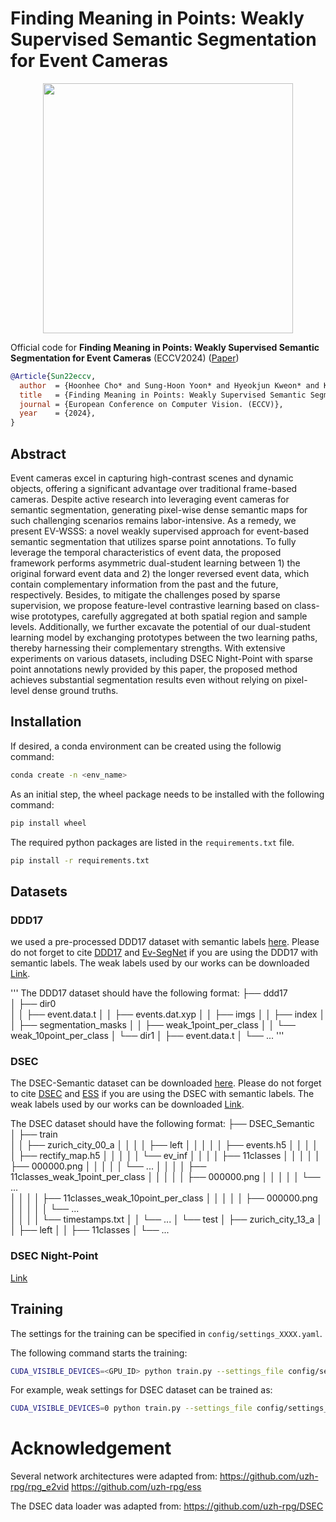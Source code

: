 # Finding Meaning in Points: Weakly Supervised Semantic Segmentation for Event Cameras
<p align="center">
 <img src="resources/teaser.png" width="400"/>
</p>

Official code for **Finding Meaning in Points: Weakly Supervised Semantic Segmentation for Event Cameras** (ECCV2024)
([Paper](https://arxiv.org/pdf/2407.11216v1))


```bibtex
@Article{Sun22eccv,
  author  = {Hoonhee Cho* and Sung-Hoon Yoon* and Hyeokjun Kweon* and Kuk-Jin Yoon},
  title   = {Finding Meaning in Points: Weakly Supervised Semantic Segmentation for Event Cameras},
  journal = {European Conference on Computer Vision. (ECCV)},
  year    = {2024},
}
```


## Abstract
Event cameras excel in capturing high-contrast scenes and dynamic objects, offering a significant advantage over traditional frame-based cameras. Despite active research into leveraging event cameras for semantic segmentation, generating pixel-wise dense semantic maps for such challenging scenarios remains labor-intensive. As a remedy, we present EV-WSSS: a novel weakly supervised approach for event-based semantic segmentation that utilizes sparse point annotations. To fully leverage the temporal characteristics of event data, the proposed framework performs asymmetric dual-student learning between 1) the original forward event data and 2) the longer reversed event data, which contain complementary information from the past and the future, respectively. Besides, to mitigate the challenges posed by sparse supervision, we propose feature-level contrastive learning based on class-wise prototypes, carefully aggregated at both spatial region and sample levels. Additionally, we further excavate the potential of our dual-student learning model by exchanging prototypes between the two learning paths, thereby harnessing their complementary strengths. With extensive experiments on various datasets, including DSEC Night-Point with sparse point annotations newly provided by this paper, the proposed method achieves substantial segmentation results even without relying on pixel-level dense ground truths.

## Installation

If desired, a conda environment can be created using the followig command:
```bash
conda create -n <env_name>
```
As an initial step, the wheel package needs to be installed with the following command:
```bash
pip install wheel
```
The required python packages are listed in the `requirements.txt` file.
```bash
pip install -r requirements.txt
```

## Datasets
### DDD17
we used a pre-processed DDD17 dataset with semantic labels [here](https://download.ifi.uzh.ch/rpg/ESS/ddd17_seg.tar.gz). Please do not forget to cite [DDD17](https://sensors.ini.uzh.ch/news_page/DDD17.html) and [Ev-SegNet](https://github.com/Shathe/Ev-SegNet) if you are using the DDD17 with semantic labels.
The weak labels used by our works can be downloaded [Link](https://drive.google.com/drive/folders/1xP-5F4Q5I6Vgi6ITeKHkzDXRtn-5Nkn0?usp=drive_link).

'''
The DDD17 dataset should have the following format:
    ├── ddd17                 
    │   ├── dir0               
    │   │   ├── event.data.t
    │   │   ├── events.dat.xyp
    │   │   ├── imgs
    │   │   ├── index
    │   │   ├── segmentation_masks
    │   │   ├── weak_1point_per_class
    │   │   └── weak_10point_per_class
    │   └── dir1
    │       ├── event.data.t
    │       └── ... 
'''


### DSEC
The DSEC-Semantic dataset can be downloaded [here](https://dsec.ifi.uzh.ch/dsec-semantic/). Please do not forget to cite [DSEC](https://github.com/uzh-rpg/DSEC) and [ESS](https://github.com/uzh-rpg/ess) if you are using the DSEC with semantic labels.
The weak labels used by our works can be downloaded [Link](https://drive.google.com/drive/folders/1VuO1RSvN8bpGli0vSGoET_Md0kWW-fdO?usp=drive_link).


The DSEC dataset should have the following format:
    ├── DSEC_Semantic                 
    │   ├── train               
    │   │   ├── zurich_city_00_a
    │   │   │   │   ├── left
    │   │   │   │   │ ├── events.h5
    │   │   │   │   │ ├── rectify_map.h5
    │   │   │   │   │ └── ev_inf
    │   │   │   │   ├── 11classes
    │   │   │   │   │     ├── 000000.png
    │   │   │   │   │     └── ...
    │   │   │   │   ├── 11classes_weak_1point_per_class
    │   │   │   │   │     ├── 000000.png
    │   │   │   │   │     └── ...    
    │   │   │   │   ├── 11classes_weak_10point_per_class
    │   │   │   │   │     ├── 000000.png
    │   │   │   │   │     └── ...    
    │   │   │   │   └── timestamps.txt
    │   │   └── ...
    │   └── test
    │       ├── zurich_city_13_a
    │       │        ├── left
    │       │        ├── 11classes
    │       └── ... 


### DSEC Night-Point
[Link](https://drive.google.com/drive/folders/1pZujDG-LYpwwJT3zAgmUepwP-_tFhjA-?usp=drive_link)


## Training
The settings for the training can be specified in `config/settings_XXXX.yaml`.

The following command starts the training:
```bash
CUDA_VISIBLE_DEVICES=<GPU_ID> python train.py --settings_file config/settings_XXXX.yaml
```

For example, weak settings for DSEC dataset can be trained as:
```bash
CUDA_VISIBLE_DEVICES=0 python train.py --settings_file config/settings_DSEC.yaml
```




# Acknowledgement
Several network architectures were adapted from:
https://github.com/uzh-rpg/rpg_e2vid
https://github.com/uzh-rpg/ess


The DSEC data loader was adapted from:
https://github.com/uzh-rpg/DSEC


